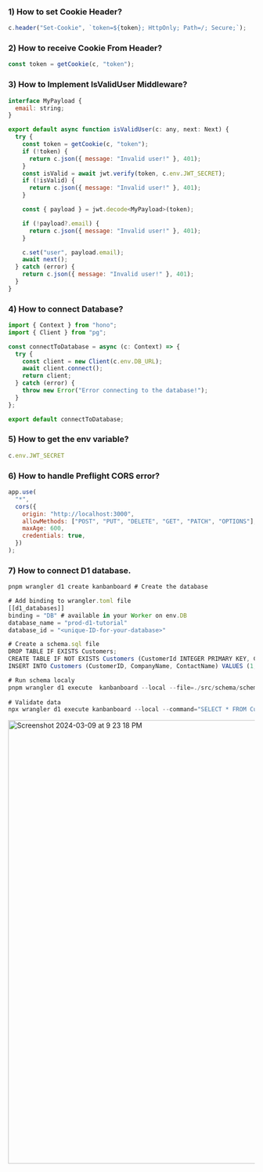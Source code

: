 ### 1) How to set Cookie Header?

```javascript
c.header("Set-Cookie", `token=${token}; HttpOnly; Path=/; Secure;`);
```

### 2) How to receive Cookie From Header?

```javascript
const token = getCookie(c, "token");
```

### 3) How to Implement IsValidUser Middleware?

```javascript
interface MyPayload {
  email: string;
}

export default async function isValidUser(c: any, next: Next) {
  try {
    const token = getCookie(c, "token");
    if (!token) {
      return c.json({ message: "Invalid user!" }, 401);
    }
    const isValid = await jwt.verify(token, c.env.JWT_SECRET);
    if (!isValid) {
      return c.json({ message: "Invalid user!" }, 401);
    }

    const { payload } = jwt.decode<MyPayload>(token);

    if (!payload?.email) {
      return c.json({ message: "Invalid user!" }, 401);
    }

    c.set("user", payload.email);
    await next();
  } catch (error) {
    return c.json({ message: "Invalid user!" }, 401);
  }
}
```

### 4) How to connect Database?

```javascript
import { Context } from "hono";
import { Client } from "pg";

const connectToDatabase = async (c: Context) => {
  try {
    const client = new Client(c.env.DB_URL);
    await client.connect();
    return client;
  } catch (error) {
    throw new Error("Error connecting to the database!");
  }
};

export default connectToDatabase;
```

### 5) How to get the env variable?

```javascript
c.env.JWT_SECRET
```

### 6) How to handle Preflight CORS error?

```javascript
app.use(
  "*",
  cors({
    origin: "http://localhost:3000",
    allowMethods: ["POST", "PUT", "DELETE", "GET", "PATCH", "OPTIONS"],
    maxAge: 600,
    credentials: true,
  })
);
```
### 7) How to connect D1 database.

```javascript
pnpm wrangler d1 create kanbanboard # Create the database

# Add binding to wrangler.toml file
[[d1_databases]]
binding = "DB" # available in your Worker on env.DB
database_name = "prod-d1-tutorial"
database_id = "<unique-ID-for-your-database>"

# Create a schema.sql file 
DROP TABLE IF EXISTS Customers;
CREATE TABLE IF NOT EXISTS Customers (CustomerId INTEGER PRIMARY KEY, CompanyName TEXT, ContactName TEXT);
INSERT INTO Customers (CustomerID, CompanyName, ContactName) VALUES (1, 'Alfreds Futterkiste', 'Maria Anders'), (4, 'Around the Horn', 'Thomas Hardy'), (11, 'Bs Beverages', 'Victoria Ashworth'), (13, 'Bs Beverages', 'Random Name');

# Run schema localy
pnpm wrangler d1 execute  kanbanboard --local --file=./src/schema/schema.sql
 
# Validate data
npx wrangler d1 execute kanbanboard --local --command="SELECT * FROM Customers"
```
<img width="904" alt="Screenshot 2024-03-09 at 9 23 18 PM" src="https://github.com/aytullahdev/kanbanServer/assets/139336931/bd4f9ded-a731-43d6-bbc2-3794e215444c">
